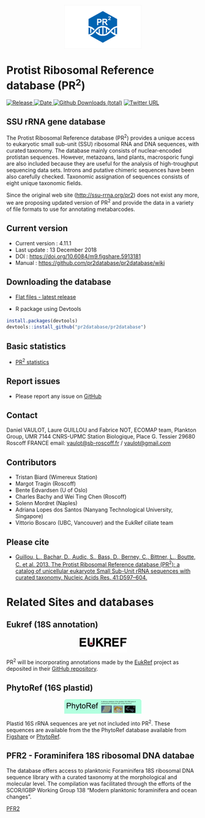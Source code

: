 <img src="img/pr2_logo_16_9.png" width="40%" style="display: block; margin: auto;" />

Protist Ribosomal Reference database (PR<sup>2</sup>)
=====================================================

[![Release](https://img.shields.io/badge/release-4.11.1-blue.svg)
![Date](https://img.shields.io/badge/date-13%20December%202018-lightgrey.svg)
![Github Downloads
(total)](https://img.shields.io/github/downloads/pr2database/pr2database/total.svg)](https://github.com/vaulot/pr2_database/releases)
[![Twitter
URL](https://img.shields.io/twitter/url/http/shields.io.svg?style=social)](https://twitter.com/intent/tweet?text=PR2%20database&url=https://github.com/vaulot/pr2_database&hashtags=PR2database)

SSU rRNA gene database
----------------------

The Protist Ribosomal Reference database (PR<sup>2</sup>) provides a
unique access to eukaryotic small sub-unit (SSU) ribosomal RNA and DNA
sequences, with curated taxonomy. The database mainly consists of
nuclear-encoded protistan sequences. However, metazoans, land plants,
macrosporic fungi are also included because they are useful for the
analysis of high-troughput sequencing data sets. Introns and putative
chimeric sequences have been also carefully checked. Taxonomic
assignation of sequences consists of eight unique taxonomic fields.

Since the original web site
(<a href="http://ssu-rrna.org/pr2" class="uri">http://ssu-rrna.org/pr2</a>)
does not exist any more, we are proposing updated version of
PR<sup>2</sup> and provide the data in a variety of file formats to use
for annotating metabarcodes.

Current version
---------------

-   Current version : 4.11.1
-   Last update : 13 December 2018
-   DOI :
    <a href="https://doi.org/10.6084/m9.figshare.5913181" class="uri">https://doi.org/10.6084/m9.figshare.5913181</a>
-   Manual :
    <a href="https://github.com/pr2database/pr2database/wiki" class="uri">https://github.com/pr2database/pr2database/wiki</a>

Downloading the database
------------------------

-   [Flat files - latest
    release](https://github.com/pr2database/pr2database/releases)

-   R package using Devtools

``` r
install.packages(devtools)
devtools::install_github("pr2database/pr2database")
```

Basic statistics
----------------

-   [PR<sup>2</sup>
    statistics](https://vaulot.github.io/pr2/PR2_analysis.html)

Report issues
-------------

-   Please report any issue on
    [GitHub](https://github.com/pr2database/pr2database/issues)

Contact
-------

Daniel VAULOT, Laure GUILLOU and Fabrice NOT, ECOMAP team, Plankton
Group, UMR 7144 CNRS-UPMC Station Biologique, Place G. Tessier 29680
Roscoff FRANCE email:
<a href="mailto:vaulot@sb-roscoff.fr" class="email">vaulot@sb-roscoff.fr</a>
/ <a href="mailto:vaulot@gmail.com" class="email">vaulot@gmail.com</a>

Contributors
------------

-   Tristan Biard (Wimereux Station)
-   Margot Tragin (Roscoff)
-   Bente Edvardsen (U of Oslo)
-   Charles Bachy and Wei Ting Chen (Roscoff)
-   Solenn Mordret (Naples)
-   Adriana Lopes dos Santos (Nanyang Technological University,
    Singapore)
-   Vittorio Boscaro (UBC, Vancouver) and the EukRef ciliate team

Please cite
-----------

-   [Guillou, L., Bachar, D., Audic, S., Bass, D., Berney, C., Bittner,
    L., Boutte, C. et al. 2013. The Protist Ribosomal Reference database
    (PR<sup>2</sup>): a catalog of unicellular eukaryote Small Sub-Unit
    rRNA sequences with curated taxonomy. Nucleic Acids Res.
    41:D597–604.](https://academic.oup.com/nar/article/41/D1/D597/1064851)

Related Sites and databases
===========================

Eukref (18S annotation)
-----------------------

<img src="img/eukref_logo.png" width="25%" style="display: block; margin: auto;" />

PR<sup>2</sup> will be incorporating annotations made by the
[EukRef](http://eukref.org/) project as deposited in their [GitHub
repository](https://github.com/eukref/curation).

PhytoRef (16S plastid)
----------------------

<img src="img/phytoref_logo.png" width="40%" style="display: block; margin: auto;" />

Plastid 16S rRNA sequences are yet not included into PR<sup>2</sup>.
These sequences are available from the the PhytoRef database available
from
[Figshare](https://figshare.com/articles/PhytoREF_a_reference_database_of_the_plastidial_16S_rRNA)
or [PhytoRef](http://phytoref.sb-roscoff.fr/).

PFR2 - Foraminifera 18S ribosomal DNA databae
---------------------------------------------

The database offers access to planktonic Foraminifera 18S ribosomal DNA
sequence library with a curated taxonomy at the morphological and
molecular level. The compilation was facilitated through the efforts of
the SCOR/IGBP Working Group 138 “Modern planktonic foraminifera and
ocean changes”.

[PFR2](http://pfr2.sb-roscoff.fr/)
